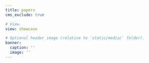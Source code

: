 ```yaml
---
title: papers
cms_exclude: true

# View.
view: showcase

# Optional header image (relative to `static/media/` folder).
banner:
  caption: ''
  image: ''
---
```

